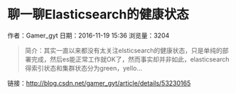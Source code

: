 # 聊一聊Elasticsearch的健康状态
作者：Gamer_gyt
日期：2016-11-19 15:36
浏览量：3204
> 简介：其实一直以来都没有太关注elsticsearch的健康状态，只是单纯的部署完成，然后es能正常工作就OK了，然而事实却并非如此，elasticsearch得索引状态和集群状态分为green，yello...

 链接：http://blog.csdn.net/gamer_gyt/article/details/53230165
